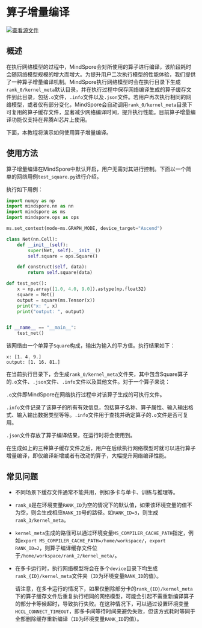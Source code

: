 # 算子增量编译

[![查看源文件](https://mindspore-website.obs.cn-north-4.myhuaweicloud.com/website-images/r2.3/resource/_static/logo_source.svg)](https://gitee.com/mindspore/docs/blob/r2.3/tutorials/experts/source_zh_cn/optimize/op_compilation.md)

## 概述

在执行网络模型的过程中，MindSpore会对所使用的算子进行编译，该阶段耗时会随网络模型规模的增大而增大。为提升用户二次执行模型的性能体验，我们提供了一种算子增量编译机制。MindSpore执行网络模型时会在执行目录下生成`rank_0/kernel_meta`默认目录，并在执行过程中保存网络编译生成的算子缓存文件到此目录，包括`.o`文件，`.info`文件以及`.json`文件。若用户再次执行相同的网络模型，或者仅有部分变化，MindSpore会自动调用`rank_0/kernel_meta`目录下可复用的算子缓存文件，显著减少网络编译时间，提升执行性能。目前算子增量编译功能仅支持在昇腾AI芯片上使用。

下面，本教程将演示如何使用算子增量编译。

## 使用方法

算子增量编译在MindSpore中默认开启，用户无需对其进行控制。下面以一个简单的网络用例`test_square.py`进行介绍。

执行如下用例：

```python
import numpy as np
import mindspore.nn as nn
import mindspore as ms
import mindspore.ops as ops

ms.set_context(mode=ms.GRAPH_MODE, device_target="Ascend")

class Net(nn.Cell):
    def __init__(self):
        super(Net, self).__init__()
        self.square = ops.Square()

    def construct(self, data):
        return self.square(data)

def test_net():
    x = np.array([1.0, 4.0, 9.0]).astype(np.float32)
    square = Net()
    output = square(ms.Tensor(x))
    print("x: ", x)
    print("output: ", output)


if __name__ == "__main__":
    test_net()

```

该网络由一个单算子`Square`构成，输出为输入的平方值。执行结果如下：

```text
x: [1. 4. 9.]
output: [1. 16. 81.]
```

在当前执行目录下，会生成`rank_0/kernel_meta`文件夹，其中包含Square算子的`.o`文件、`.json`文件、`.info`文件以及其他文件。对于一个算子来说：

`.o`文件即MindSpore在网络执行过程中对该算子生成的可执行文件。

`.info`文件记录了该算子的所有有效信息，包括算子名称、算子属性、输入输出格式、输入输出数据类型等等。`.info`文件用于查找并确定算子的`.o`文件是否可复用。

`.json`文件存放了算子编译结果，在运行时将会使用到。

在生成如上的三种算子缓存文件之后，用户在后续执行网络模型时就可以进行算子增量编译，即仅编译新增或者有改动的算子，大幅提升网络编译性能。

## 常见问题

- 不同场景下缓存文件通常不能共用，例如多卡与单卡、训练与推理等。

- `rank_0`是在环境变量`RANK_ID`为空的情况下的默认值，如果该环境变量的值不为空，则会生成相应`RANK_ID`号的路径。如`RANK_ID=3`，则生成`rank_3/kernel_meta`。

- `kernel_meta`生成的路径可以通过环境变量`MS_COMPILER_CACHE_PATH`指定，例如`export MS_COMPILER_CACHE_PATH=/home/workspace/`，`export RANK_ID=2`，则算子编译缓存文件位于`/home/workspace/rank_2/kernel_meta/`。

- 在多卡运行时，执行网络模型将会在多个`device`目录下均生成`rank_{ID}/kernel_meta`文件夹（`ID`为环境变量`RANK_ID`的值）。

  请注意，在多卡运行的情况下，如果仅删除部分卡的`rank_{ID}/kernel_meta`下的算子缓存文件后重复执行相同的网络模型，可能会引起不需重新编译算子的部分卡等候超时，导致执行失败。在这种情况下，可以通过设置环境变量`HCCL_CONNECT_TIMEOUT`，即多卡间等待时间来避免失败，但该方式耗时等同于全部删除缓存重新编译（`ID`为环境变量`RANK_ID`的值）。
